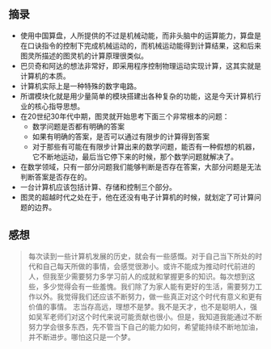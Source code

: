 ## 摘录

- 使用中国算盘，人所提供的不过是机械动能，而非头脑中的运算能力，算盘是在口诀指令的控制下完成机械运动的，而机械运动能得到计算结果，这和后来图灵所描述的图灵机的计算原理很类似。
- 巴贝奇和阿达的想法非常好，即采用程序控制物理运动实现计算，这其实就是计算机的本质。
- 计算机实际上是一种特殊的数字电路。
- 所谓模块化就是用少量简单的模块搭建出各种复杂的功能，这是今天计算机行业的核心指导思想。
- 在20世纪30年代中期，图灵就开始思考下面三个非常根本的问题：
  - 数学问题是否都有明确的答案
  - 如果有明确的答案，是否可以通过有限步的计算得到答案
  - 对于那些有可能在有限步计算出来的数学问题，能否有一种假想的机器，它不断地运动，最后当它停下来的时候，那个数学问题就解决了。
- 在数学领域，只有一部分问题我们能够判断是否存在答案，大部分问题是无法判断答案是否存在的。
- 一台计算机应该包括计算、存储和控制三个部分。
- 图灵的超越时代之处在于，他在还没有电子计算机的时候，就划定了可计算问题的边界。

## 感想

> 每次读到一些计算机发展的历史，就会有一些感慨。对于自己当下所处的时代和自己每天所做的事情，会感觉很渺小。或许不能成为推动时代前进的人，但我至少需要努力多学习前人的成就和掌握更多的知识。每次想到这些，多少觉得会有一些羞愧。我们除了为家人能有更好的生活，需要努力工作以外。我觉得我们还应该不断努力，做一些真正对这个时代有意义和更有价值的事情。
> 志当存高远，理想不是梦。我不是天才，也不是聪明人，强如吴军老师们对这个时代来说可能贡献也很小。但是，我知道我能通过不断努力学会很多东西，先不管当下自己的能力如何，希望能持续不断地加油，并不断进步。哪怕这只是一个梦。
